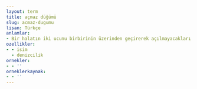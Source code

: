 ```yaml
---
layout: term
title: açmaz düğümü
slug: acmaz-dugumu
lisan: Türkçe
anlamlar:
- Bir halatın iki ucunu birbirinin üzerinden geçirerek açılmayacakları bir biçimde atılan düğüm
ozellikler:
- - isim
  - denizcilik
ornekler:
- - ''
orneklerkaynak:
- - ''
---
```

